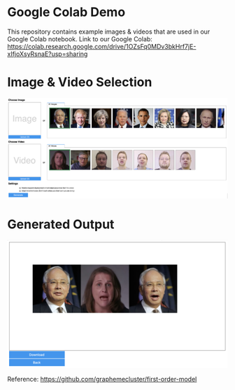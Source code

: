 # Google Colab Demo

This repository contains example images & videos that are used in our Google Colab notebook. 
Link to our Google Colab: https://colab.research.google.com/drive/1OZsFq0MDv3bkHrf7jE-xIfjoXsyRsnaE?usp=sharing

# Image & Video Selection
![](UI1.png)

# Generated Output
![](UI2.png)

Reference: https://github.com/graphemecluster/first-order-model
